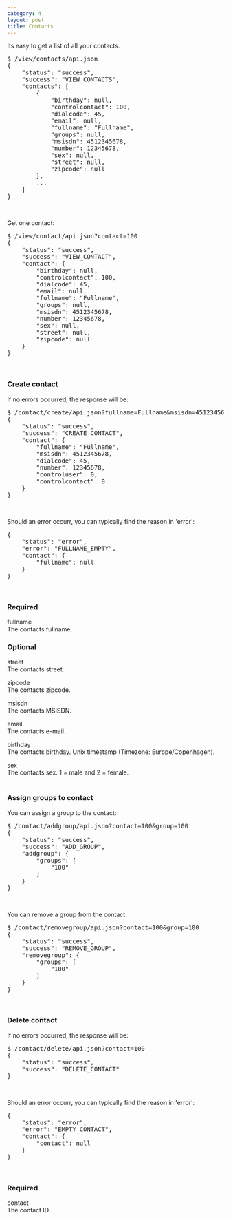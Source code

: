 ```yaml
---
category: 4
layout: post
title: Contacts
---
```

<p>Its easy to get a list of all your contacts.</p>
<div class="highlight bg-success"><pre class="bg-success">
$ /view/contacts/api.json
{
	"status": "success",
	"success": "VIEW_CONTACTS",
	"contacts": [
		{
			"birthday": null,
			"controlcontact": 100,
			"dialcode": 45,
			"email": null,
			"fullname": "Fullname",
			"groups": null,
			"msisdn": 4512345678,
			"number": 12345678,
			"sex": null,
			"street": null,
			"zipcode": null
		},
		...
	]
}
</pre></div>
<br />





<p>Get one contact:</p>
<div class="highlight bg-success"><pre class="bg-success">
$ /view/contact/api.json?contact=100
{
	"status": "success",
	"success": "VIEW_CONTACT",
	"contact": {
		"birthday": null,
		"controlcontact": 100,
		"dialcode": 45,
		"email": null,
		"fullname": "Fullname",
		"groups": null,
		"msisdn": 4512345678,
		"number": 12345678,
		"sex": null,
		"street": null,
		"zipcode": null
	}
}
</pre></div>
<br />





<h3>Create contact</h3>
<p>If no errors occurred, the response will be:</p>
<div class="highlight bg-success"><pre class="bg-success">
$ /contact/create/api.json?fullname=Fullname&msisdn=4512345678
{
	"status": "success",
	"success": "CREATE_CONTACT",
	"contact": {
		"fullname": "Fullname",
		"msisdn": 4512345678,
		"dialcode": 45,
		"number": 12345678,
		"controluser": 0,
		"controlcontact": 0
	}
}
</pre></div>
<br />





<p>Should an error occurr, you can typically find the reason in 'error':</p>
<div class="highlight bg-success"><pre class="bg-success">
{
	"status": "error",
	"error": "FULLNAME_EMPTY",
	"contact": {
		"fullname": null
	}
}
</pre></div>
<br />





<h3>
	<span class="label label-default">Required</span>
</h3>


<span class="text-primary">fullname</span><br />
<span class="m-l-2">The contacts fullname.</span>
<br />





<h3>
	<span class="label label-default">Optional</span>
</h3>


<span class="text-primary">street</span><br />
<span class="m-l-2">The contacts street.</span>

<span class="text-primary">zipcode</span><br />
<span class="m-l-2">The contacts zipcode.</span>

<span class="text-primary">msisdn</span><br />
<span class="m-l-2">The contacts MSISDN.</span>

<span class="text-primary">email</span><br />
<span class="m-l-2">The contacts e-mail.</span>

<span class="text-primary">birthday</span><br />
<span class="m-l-2">The contacts birthday. Unix timestamp (Timezone: Europe/Copenhagen).</span>

<span class="text-primary">sex</span><br />
<span class="m-l-2">The contacts sex. 1 = male and 2 = female.</span>
<br />
<br >





<h3>Assign groups to contact</h3>
<p>You can assign a group to the contact:</p>
<div class="highlight bg-success"><pre class="bg-success">
$ /contact/addgroup/api.json?contact=100&group=100
{
	"status": "success",
	"success": "ADD_GROUP",
	"addgroup": {
		"groups": [
			"100"
		]
	}
}
</pre></div>
<br />





<p>You can remove a group from the contact:</p>
<div class="highlight bg-success"><pre class="bg-success">
$ /contact/removegroup/api.json?contact=100&group=100
{
	"status": "success",
	"success": "REMOVE_GROUP",
	"removegroup": {
		"groups": [
			"100"
		]
	}
}
</pre></div>
<br />





<h3>Delete contact</h3>
<p>If no errors occurred, the response will be:</p>
<div class="highlight bg-success"><pre class="bg-success">
$ /contact/delete/api.json?contact=100
{
	"status": "success",
	"success": "DELETE_CONTACT"
}
</pre></div>
<br />





<p>Should an error occurr, you can typically find the reason in 'error':</p>
<div class="highlight bg-danger"><pre class="bg-danger">
{
	"status": "error",
	"error": "EMPTY_CONTACT",
	"contact": {
		"contact": null
	}
}
</pre></div>
<br />





<h3>
	<span class="label label-default">Required</span>
</h3>


<span class="text-primary">contact</span><br />
<span class="m-l-2">The contact ID.</span>